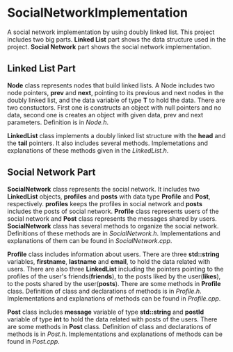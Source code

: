 # SocialNetworkImplementation
A social network implementation by using doubly linked list. This project includes two big parts. **Linked List** part shows the data structure used in the project. **Social Network** part shows the social network implementation.

## Linked List Part

**Node** class represents nodes that build linked lists. A Node includes two node pointers, **prev** and **next**, pointing to its previous and next nodes in the doubly linked list, and the data variable of type **T** to hold the data. There are two constuctors. First one is constructs an object with null pointers and no data, second one is creates an object with given data, prev and next parameters. Definition is in *Node.h*.

**LinkedList** class implements a doubly linked list structure with the **head** and the **tail** pointers. It also includes several methods. Implemetations and explanations of these methods given in the *LinkedList.h*. 

## Social Network Part

**SocialNetwork** class represents the social network. It includes two **LinkedList** objects, **profiles** and **posts** with data type **Profile** and **Post**, respectively. **profiles** keeps the profiles in social network and **posts** includes the posts of social network. **Profile** class represents users of the social network and **Post** class represents the messages shared by users. **SocialNetwork** class has several methods to organize the social network. Definitions of these methods are in *SocialNetwork.h*. Implementations and explanations of them can be found in *SocialNetwork.cpp*. 

**Profile** class includes information about users. There are three **std::string** variables, **firstname**, **lastname** and **email**, to hold the data related with users. There are also three **LinkedList** including the pointers pointing to the profiles of the user's friends(**friends**), to the posts liked by the user(**likes**), to the posts shared by the user(**posts**). There are some methods in **Profile** class. Definition of class and declarations of methods is in *Profile.h*. Implementations and explanations of methods can be found in *Profile.cpp*.

**Post** class includes **message** variable of type **std::string** and **postId** variable of type **int** to hold the data related with posts of the users. There are some methods in **Post** class. Definition of class and declarations of methods is in *Post.h*. Implementations and explanations of methods can be found in *Post.cpp*.


